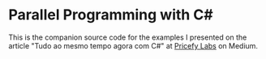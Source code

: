 # Parallel Programming with C#

This is the companion source code for the examples I presented on the article "Tudo ao mesmo tempo agora com C#" at [Pricefy Labs](https://medium.com/pricefy-labs) on Medium.
